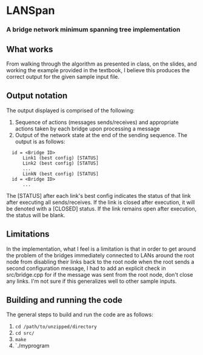 # LANSpan
### A bridge network minimum spanning tree implementation

## What works
From walking through the algorithm as presented in class, on the slides, and
working the example provided in the textbook, I believe this produces the
correct output for the given sample input file.

## Output notation
The output displayed is comprised of the following:
1. Sequence of actions (messages sends/receives) and appropriate actions taken by each bridge upon processing a message
2. Output of the network state at the end of the sending sequence. The output is as follows:

```
  id = <Bridge ID>
      Link1 (best config) [STATUS]
      Link2 (best config) [STATUS]
      ...
      LinkN (best config) [STATUS]
  id = <Bridge ID>
      ...
```
The [STATUS] after each link's best config indicates the status of that link
after executing all sends/receives. If the link is closed after execution, it
will be denoted with a [CLOSED] status. If the link remains open after
execution, the status will be blank.

## Limitations
In the implementation, what I feel is a limitation is that in order to get
around the problem of the bridges immediately connected to LANs around the root
node from disabling their links back to the root node when the root sends a
second configuration message, I had to add an explicit check in
src/bridge.cpp for if the message was sent from the root node, don't close
any links. I'm not sure if this generalizes well to other sample inputs.

## Building and running the code
The general steps to build and run the code are as follows:
1. `cd /path/to/unzipped/directory`
2. `cd src/`
3. `make`
4. `./myprogram <inputfile> <send order separated by spaces>
